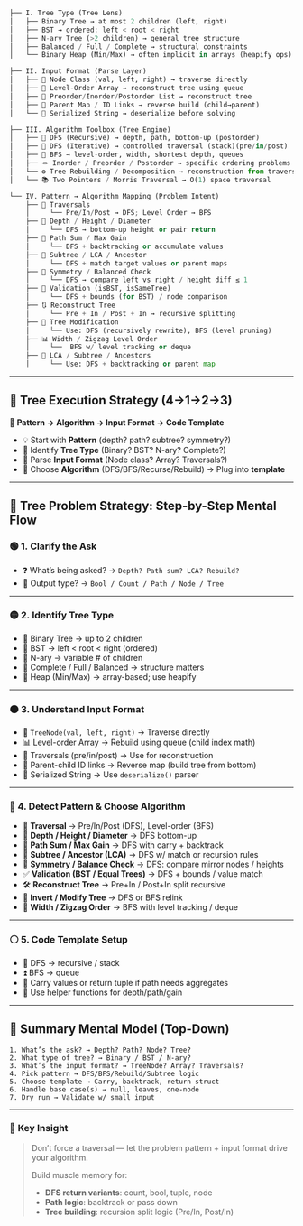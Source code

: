 ```python
├── I. Tree Type (Tree Lens)
│   ├── Binary Tree → at most 2 children (left, right)
│   ├── BST → ordered: left < root < right
│   ├── N-ary Tree (>2 children) → general tree structure
│   ├── Balanced / Full / Complete → structural constraints
│   └── Binary Heap (Min/Max) → often implicit in arrays (heapify ops)

├── II. Input Format (Parse Layer)
│   ├── 📌 Node Class (val, left, right) → traverse directly
│   ├── 📌 Level-Order Array → reconstruct tree using queue
│   ├── 📌 Preorder/Inorder/Postorder List → reconstruct tree
│   ├── 📌 Parent Map / ID Links → reverse build (child→parent)
│   └── 📌 Serialized String → deserialize before solving

├── III. Algorithm Toolbox (Tree Engine)
│   ├── 🔁 DFS (Recursive) → depth, path, bottom-up (postorder)
│   ├── 🔁 DFS (Iterative) → controlled traversal (stack)(pre/in/post)
│   ├── 🔁 BFS → level-order, width, shortest depth, queues
│   ├── 🪢 Inorder / Preorder / Postorder → specific ordering problems
│   └── ⚙️ Tree Rebuilding / Decomposition → reconstruction from traversals
│   └── 📚 Two Pointers / Morris Traversal → O(1) space traversal

└── IV. Pattern → Algorithm Mapping (Problem Intent)
    ├── 🧭 Traversals
    │     └── Pre/In/Post → DFS; Level Order → BFS
    ├── 📏 Depth / Height / Diameter
    │     └── DFS → bottom-up height or pair return
    ├── 🔗 Path Sum / Max Gain
    │     └── DFS + backtracking or accumulate values
    ├── 🧬 Subtree / LCA / Ancestor
    │     └── DFS + match target values or parent maps
    ├── 🔄 Symmetry / Balanced Check
    │     └── DFS → compare left vs right / height diff ≤ 1
    ├── 🧪 Validation (isBST, isSameTree)
    │     └── DFS + bounds (for BST) / node comparison
    ├── 🔃 Reconstruct Tree
    │     └── Pre + In / Post + In → recursive splitting
    ├── 🎯 Tree Modification
    │     └── Use: DFS (recursively rewrite), BFS (level pruning)
    ├── 📊 Width / Zigzag Level Order
    │     └──  BFS w/ level tracking or deque
    ├── 🧬 LCA / Subtree / Ancestors
    │     └── Use: DFS + backtracking or parent map 
```

---

## 🌳 **Tree Execution Strategy (4→1→2→3)**

🧠 **Pattern → Algorithm → Input Format → Code Template**

- 💡 Start with **Pattern** (depth? path? subtree? symmetry?)
- 🔎 Identify **Tree Type** (Binary? BST? N-ary? Complete?)
- 🧾 Parse **Input Format** (Node class? Array? Traversals?)
- 🔧 Choose **Algorithm** (DFS/BFS/Recurse/Rebuild) → Plug into **template**

---

## 🧠 **Tree Problem Strategy: Step-by-Step Mental Flow**

### 🟢 1. **Clarify the Ask**

- ❓ What’s being asked? → `Depth? Path sum? LCA? Rebuild?`
- 🎯 Output type? → `Bool / Count / Path / Node / Tree`

---

### 🟡 2. **Identify Tree Type**

- 🌲 Binary Tree → up to 2 children
- 🧮 BST → left < root < right (ordered)
- 🌿 N-ary → variable # of children
- 🧱 Complete / Full / Balanced → structure matters
- 🔄 Heap (Min/Max) → array-based; use heapify

---

### 🟠 3. **Understand Input Format**

- 🧩 `TreeNode(val, left, right)` → Traverse directly
- 📊 Level-order Array → Rebuild using queue (child index math)
- 🧾 Traversals (pre/in/post) → Use for reconstruction
- 🧬 Parent-child ID links → Reverse map (build tree from bottom)
- 🔐 Serialized String → Use `deserialize()` parser

---

### 🔴 4. Detect Pattern & Choose Algorithm

- 🔁 **Traversal** → Pre/In/Post (DFS), Level-order (BFS)
- 📏 **Depth / Height / Diameter** → DFS bottom-up
- 🔗 **Path Sum / Max Gain** → DFS with carry + backtrack
- 🧬 **Subtree / Ancestor (LCA)** → DFS w/ match or recursion rules
- 🔄 **Symmetry / Balance Check** → DFS: compare mirror nodes / heights
- ✅ **Validation (BST / Equal Trees)** → DFS + bounds / value match
- 🛠 **Reconstruct Tree** → Pre+In / Post+In split recursive
- 🔁 **Invert / Modify Tree** → DFS or BFS relink
- 📏 **Width / Zigzag Order** → BFS with level tracking / deque

---

### ⚪ 5. Code Template Setup

- 🔁 DFS → recursive / stack
- ⏫ BFS → queue
- 🧠 Carry values or return tuple if path needs aggregates
- 🧱 Use helper functions for depth/path/gain

---

## 🧠 **Summary Mental Model (Top-Down)**

```
1. What’s the ask? → Depth? Path? Node? Tree?
2. What type of tree? → Binary / BST / N-ary?
3. What’s the input format? → TreeNode? Array? Traversals?
4. Pick pattern → DFS/BFS/Rebuild/Subtree logic
5. Choose template → Carry, backtrack, return struct
6. Handle base case(s) → null, leaves, one-node
7. Dry run → Validate w/ small input

```

---

### 🎯 **Key Insight**

> Don’t force a traversal — let the problem pattern + input format drive your algorithm.
> 
> 
> Build muscle memory for:
> 
> - **DFS return variants**: count, bool, tuple, node
> - **Path logic**: backtrack or pass down
> - **Tree building**: recursion split logic (Pre/In, Post/In)